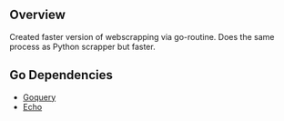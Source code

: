## Overview

Created faster version of webscrapping via go-routine. Does the same process as Python scrapper but faster.

## Go Dependencies

- [Goquery](https://github.com/PuerkitoBio/goquery)
- [Echo](https://echo.labstack.com/)
